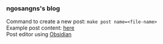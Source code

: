 ### ngosangns's blog

Command to create a new post: `make post name=<file-name>`  
Example post content: [here](https://github.com/adityatelange/hugo-PaperMod/wiki/Installation#sample-pagemd)  
Post editor using [Obsidian](https://obsidian.md/)  
